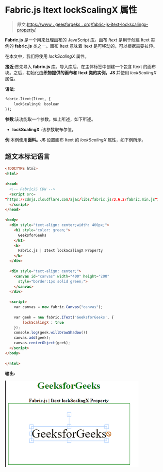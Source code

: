 # Fabric.js Itext lockScalingX 属性

> 原文:[https://www . geesforgeks . org/fabric-js-itext-lockscalingx-property/](https://www.geeksforgeeks.org/fabric-js-itext-lockscalingx-property/)

**Fabric.js** 是一个用来处理画布的 JavaScript 库。画布 *Itext* 是用于创建 Itext 实例的 **fabric.js** 类之一。画布 Itext 意味着 Itext 是可移动的，可以根据需要拉伸。

在本文中，我们将使用 *lockScalingX* 属性。

**接近**:首先导入 **fabric.js** 库。导入库后，在主体标签中创建一个包含 Itext 的画布块。之后，初始化由**织物提供的画布和 Itext 类的实例。JS** 并使用 *lockScalingX* 属性。

**语法**:

```html
fabric.Itext(Itext, {
    lockScalingX: boolean
});
```

**参数**:该功能取一个参数，如上所述，如下所述。

*   **lockScalingX** :该参数取布尔值。

**例**:本例使用**面料。JS** 设置画布 Itext 的 *lockScalingX* 属性，如下例所示。

## 超文本标记语言

```html
<!DOCTYPE html> 
<html> 

<head>
  <!-- FabricJS CDN -->
  <script src= 
"https://cdnjs.cloudflare.com/ajax/libs/fabric.js/3.6.2/fabric.min.js"> 
  </script> 
</head> 

<body> 
  <div style="text-align: center;width: 400px;"> 
    <h1 style="color: green;"> 
      GeeksforGeeks 
    </h1>
    <b> 
      Fabric.js | Itext lockScalingX Property 
    </b> 
  </div> 

  <div style="text-align: center;"> 
    <canvas id="canvas" width="400" height="200"
      style="border:1px solid green;"> 
    </canvas> 
  </div> 

  <script> 
    var canvas = new fabric.Canvas("canvas"); 

    var geek = new fabric.IText('GeeksforGeeks', {
        lockScalingX : true
    });
    console.log(geek.willDrawShadow())
    canvas.add(geek);
    canvas.centerObject(geek); 
  </script> 
</body> 

</html>
```

**输出:**

![](img/60335199dc145cd963e88e753c2aaf82.png)
